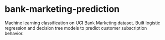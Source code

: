 # bank-marketing-prediction
Machine learning classification on UCI Bank Marketing dataset. Built logistic regression and decision tree models to predict customer subscription behavior.
